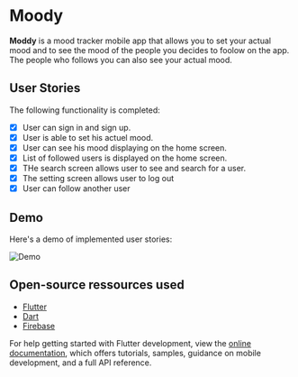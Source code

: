 # Moody

**Moddy** is a mood tracker mobile app that allows you to set your actual mood and to see the mood of the people you decides to foolow on the app. The people who follows you can also see your actual mood.

## User Stories

The following functionality is completed:
- [x] User can sign in and sign up.
- [x] User is able to set his actuel mood.
- [x] User can see his mood displaying on the home screen.
- [x] List of followed users is displayed on the home screen.
- [x] THe search screen allows user to see and search for a user.
- [x] The setting screen allows user to log out
- [x] User can follow another user

## Demo

Here's a demo of implemented user stories:

<img src='walkthrough.gif' title='Demo walkthrough' width='' alt='Demo' />

## Open-source ressources used

- [Flutter](https://flutter.dev/)
- [Dart](https://dart.dev/)
- [Firebase](https://firebase.google.com/)

For help getting started with Flutter development, view the
[online documentation](https://docs.flutter.dev/), which offers tutorials,
samples, guidance on mobile development, and a full API reference.
